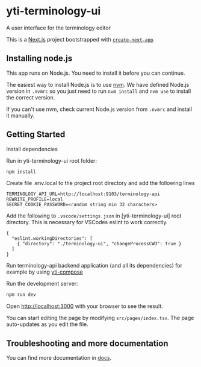 # yti-terminology-ui

A user interface for the terminology editor

This is a [Next.js](https://nextjs.org/) project bootstrapped with
[`create-next-app`](https://github.com/vercel/next.js/tree/canary/packages/create-next-app).

## Installing node.js

This app runs on Node.js. You need to install it before you can continue.

The easiest way to install Node.js is to use
[nvm](https://github.com/nvm-sh/nvm). We have defined Node.js version in
`.nvmrc` so you just need to run `nvm install` and `nvm use` to install the
correct version.

If you can't use nvm, check current Node.js version from `.nvmrc` and install it
manually.

## Getting Started

Install dependencies

Run in yti-terminology-ui root folder:

```bash
npm install
```

Create file .env.local to the project root directory and add the following lines

```
TERMINOLOGY_API_URL=http://localhost:9103/terminology-api
REWRITE_PROFILE=local
SECRET_COOKIE_PASSWORD=<random string min 32 characters>
```

Add the following to `.vscode/settings.json` in [yti-terminology-ui] root directory.
This is necessary for VSCodes eslint to work correctly.

```
{
  "eslint.workingDirectories": [
    { "directory": "./terminology-ui", "changeProcessCWD": true }
  ]
}
```

Run terminology-api backend application (and all its dependencies) for example
by using [yti-compose](https://github.com/VRK-YTI/yti-compose)

Run the development server:

```bash
npm run dev
```

Open [http://localhost:3000](http://localhost:3000) with your browser to see the
result.

You can start editing the page by modifying `src/pages/index.tsx`. The page
auto-updates as you edit the file.

## Troubleshooting and more documentation

You can find more documentation in [docs](../docs).
